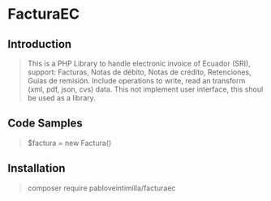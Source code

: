 # FacturaEC

## Introduction

> This is a PHP Library to handle electronic invoice of Ecuador (SRI), support: Facturas, Notas de débito, Notas de crédito, Retenciones, Guias de remisión. Include operations to write, read an transform (xml, pdf, json, cvs) data. This not implement user interface, this shoul be used as a library.

## Code Samples

> $factura = new Factura()

## Installation

> composer require pabloveintimilla/facturaec
